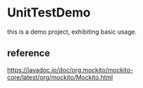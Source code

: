 # UnitTestDemo

this is a demo project, exhibiting basic usage.

## reference
https://javadoc.io/doc/org.mockito/mockito-core/latest/org/mockito/Mockito.html
